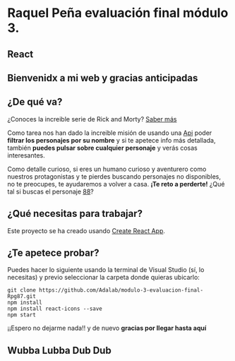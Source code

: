 # Raquel Peña evaluación final módulo 3.

## React

## **Bienvenidx a mi web y gracias anticipadas**

## ¿De qué va?

¿Conoces la increible serie de Rick and Morty? [Saber más](https://www.filmaffinity.com/es/film551351.html)

Como tarea nos han dado la increible misión de usando una [Api](https://rickandmortyapi.com/api/character) poder **filtrar los personajes por su nombre** y si te apetece info más detallada, también **puedes pulsar sobre cualquier personaje** y verás cosas interesantes.

Como detalle curioso, si eres un humano curioso y aventurero como nuestros protagonistas y te pierdes buscando personajes no disponibles, no te preocupes, te ayudaremos a volver a casa. **¡Te reto a perderte!** ¿Qué tal si buscas el personaje [88](https://beta.adalab.es/modulo-3-evaluacion-final-Rpg87/#/CharacterDetail/88)?

## ¿Qué necesitas para trabajar?
Este proyecto se ha creado usando [Create React App](https://github.com/facebook/create-react-app).

## ¿Te apetece probar?
Puedes hacer lo siguiente usando la terminal de Visual Studio (sí, lo necesitas) y previo seleccionar la carpeta donde quieras ubicarlo:
~~~
git clone https://github.com/Adalab/modulo-3-evaluacion-final-Rpg87.git
npm install
npm install react-icons --save
npm start

~~~
¡¡Espero no dejarme nada!! y de nuevo **gracias por llegar hasta aquí**

## Wubba Lubba Dub Dub


